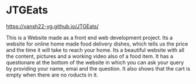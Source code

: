# JTGEats
https://vansh22-vg.github.io/JTGEats/


This is a Website made as a front end web development project. 
Its a website for online home made food delivery dishes, which tells us the price and the time it will take to reach your home. Its a beautiful website with all the content, pictures and a working video also of a food item.
It has a questionare at the bottom of the website in which you can ask your query by providing your name, emai and the question.
It also shows that the cart is empty when there are no roducts in it.
